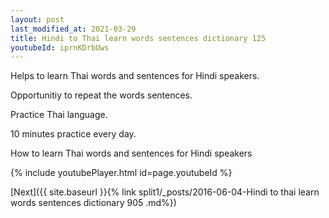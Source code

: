 ```yaml
---
layout: post
last_modified_at: 2021-03-29
title: Hindi to Thai learn words sentences dictionary 125 
youtubeId: iprnKDrbUws
---
```

 
 
Helps to learn Thai words and sentences for Hindi speakers.

Opportunitiy to repeat the words sentences. 

Practice Thai language. 
 
10 minutes practice every day. 
 
How to learn Thai words and sentences for Hindi speakers 
 
{% include youtubePlayer.html id=page.youtubeId %}
 
 
[Next]({{ site.baseurl }}{% link  split1/_posts/2016-06-04-Hindi to thai learn words sentences dictionary 905 .md%})
 
